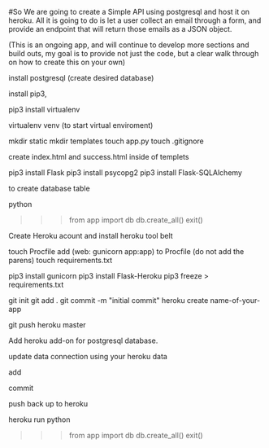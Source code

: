 #So We are going to create a Simple API using postgresql and host it on heroku.
All it is going to do is let a user collect an email through a form, and provide an endpoint that will return those emails as a JSON object.

(This is an ongoing app, and will continue to develop more sections and build outs, my goal is to provide not just the code, but a clear walk through on how to create this on your own)


install postgresql
(create desired database)

install pip3,

pip3 install virtualenv

virtualenv venv (to start virtual enviroment)


mkdir static
mkdir templates
touch app.py
touch .gitignore

create index.html and success.html inside of templets


pip3 install Flask
pip3 install psycopg2
pip3 install Flask-SQLAlchemy



to create database table

python
>>> from app import db
>>> db.create_all()
>>> exit()


Create Heroku acount and install heroku tool belt


touch Procfile
add (web: gunicorn app:app) to Procfile (do not add the parens)
touch requirements.txt



pip3 install gunicorn
pip3 install Flask-Heroku
pip3 freeze > requirements.txt


git init
git add .
git commit -m "initial commit"
heroku create name-of-your-app

git push heroku master

Add heroku add-on for postgresql database.

update data connection using your heroku data

add

commit

push back up to heroku

heroku run python
>>> from app import db
>>> db.create_all()
>>> exit()



